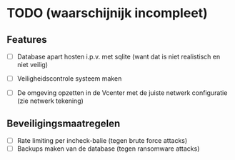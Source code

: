 # TODO (waarschijnijk incompleet)

## Features

- [ ] Database apart hosten i.p.v. met sqlite (want dat is niet realistisch en niet veilig)
- [ ] Veiligheidscontrole systeem maken
- [ ] De omgeving opzetten in de Vcenter met de juiste netwerk configuratie (zie netwerk tekening)


## Beveiligingsmaatregelen

- [ ] Rate limiting per incheck-balie (tegen brute force attacks)
- [ ] Backups maken van de database (tegen ransomware attacks)
